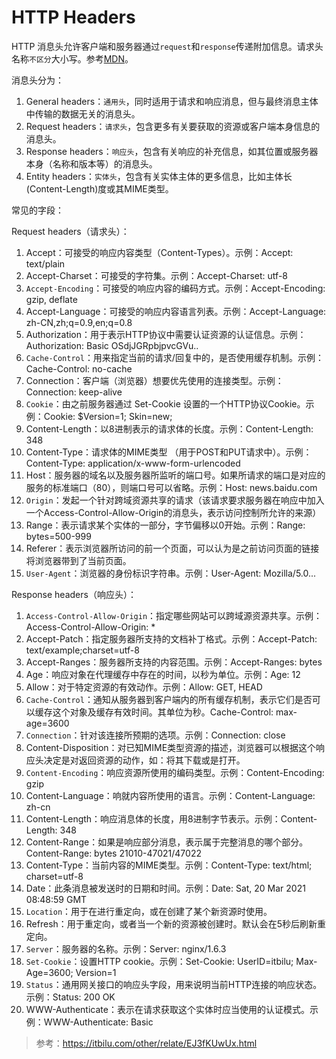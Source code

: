 # HTTP Headers

HTTP 消息头允许客户端和服务器通过`request`和`response`传递附加信息。请求头名称`不区分`大小写。参考[MDN](https://developer.mozilla.org/zh-CN/docs/Web/HTTP/Headers)。

消息头分为：

1. General headers：`通用头`，同时适用于请求和响应消息，但与最终消息主体中传输的数据无关的消息头。
2. Request headers：`请求头`，包含更多有关要获取的资源或客户端本身信息的消息头。
3. Response headers：`响应头`，包含有关响应的补充信息，如其位置或服务器本身（名称和版本等）的消息头。
4. Entity headers：`实体头`，包含有关实体主体的更多信息，比如主体长(Content-Length)度或其MIME类型。


常见的字段：

Request headers（请求头）：

1. Accept：可接受的响应内容类型（Content-Types）。示例：Accept: text/plain
2. Accept-Charset：可接受的字符集。示例：Accept-Charset: utf-8
3. `Accept-Encoding`：可接受的响应内容的编码方式。示例：Accept-Encoding: gzip, deflate
4. Accept-Language：可接受的响应内容语言列表。示例：Accept-Language: zh-CN,zh;q=0.9,en;q=0.8
5. Authorization：用于表示HTTP协议中需要认证资源的认证信息。示例：Authorization: Basic OSdjJGRpbjpvcGVu..
6. `Cache-Control`：用来指定当前的请求/回复中的，是否使用缓存机制。示例：Cache-Control: no-cache
7. Connection：客户端（浏览器）想要优先使用的连接类型。示例：Connection: keep-alive
8. `Cookie`：由之前服务器通过 Set-Cookie 设置的一个HTTP协议Cookie。示例：Cookie: $Version=1; Skin=new;
9. Content-Length：以8进制表示的请求体的长度。示例：Content-Length: 348
10. Content-Type：请求体的MIME类型 （用于POST和PUT请求中）。示例：Content-Type: application/x-www-form-urlencoded
11. Host：服务器的域名以及服务器所监听的端口号。如果所请求的端口是对应的服务的标准端口（80），则端口号可以省略。示例：Host: news.baidu.com
12. `Origin`：发起一个针对跨域资源共享的请求（该请求要求服务器在响应中加入一个Access-Control-Allow-Origin的消息头，表示访问控制所允许的来源）
13. Range：表示请求某个实体的一部分，字节偏移以0开始。示例：Range: bytes=500-999
14. Referer：表示浏览器所访问的前一个页面，可以认为是之前访问页面的链接将浏览器带到了当前页面。
15. `User-Agent`：浏览器的身份标识字符串。示例：User-Agent: Mozilla/5.0...

Response headers（响应头）：

1. `Access-Control-Allow-Origin`：指定哪些网站可以跨域源资源共享。示例：Access-Control-Allow-Origin: *
2. Accept-Patch：指定服务器所支持的文档补丁格式。示例：Accept-Patch: text/example;charset=utf-8
3. Accept-Ranges：服务器所支持的内容范围。示例：Accept-Ranges: bytes
4. Age：响应对象在代理缓存中存在的时间，以秒为单位。示例：Age: 12
5. Allow：对于特定资源的有效动作。示例：Allow: GET, HEAD
6. `Cache-Control`：通知从服务器到客户端内的所有缓存机制，表示它们是否可以缓存这个对象及缓存有效时间。其单位为秒。Cache-Control: max-age=3600
7. `Connection`：针对该连接所预期的选项。示例：Connection: close
8. Content-Disposition：对已知MIME类型资源的描述，浏览器可以根据这个响应头决定是对返回资源的动作，如：将其下载或是打开。
9. `Content-Encoding`：响应资源所使用的编码类型。示例：Content-Encoding: gzip
10. Content-Language：响就内容所使用的语言。示例：Content-Language: zh-cn
11. Content-Length：响应消息体的长度，用8进制字节表示。示例：Content-Length: 348
12. Content-Range：如果是响应部分消息，表示属于完整消息的哪个部分。Content-Range: bytes 21010-47021/47022
13. Content-Type：当前内容的MIME类型。示例：Content-Type: text/html; charset=utf-8
14. Date：此条消息被发送时的日期和时间。示例：Date: Sat, 20 Mar 2021 08:48:59 GMT
15. `Location`：用于在进行重定向，或在创建了某个新资源时使用。
16. Refresh：用于重定向，或者当一个新的资源被创建时。默认会在5秒后刷新重定向。
17. `Server`：服务器的名称。示例：Server: nginx/1.6.3
18. `Set-Cookie`：设置HTTP cookie。示例：Set-Cookie: UserID=itbilu; Max-Age=3600; Version=1
19. `Status`：通用网关接口的响应头字段，用来说明当前HTTP连接的响应状态。示例：Status: 200 OK
20. WWW-Authenticate：表示在请求获取这个实体时应当使用的认证模式。示例：WWW-Authenticate: Basic

> 参考：https://itbilu.com/other/relate/EJ3fKUwUx.html